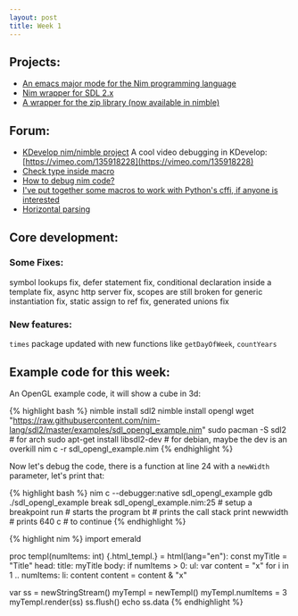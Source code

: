 ```yaml
---
layout: post
title: Week 1
---
```


Projects:
---------

* [An emacs major mode for the Nim programming language](https://github.com/nim-lang/nim-mode)
* [Nim wrapper for SDL 2.x](https://github.com/nim-lang/sdl2)
* [A wrapper for the zip library (now available in nimble)](https://github.com/nim-lang/zip)

Forum:
------

* [KDevelop nim/nimble project](https://vimeo.com/135918228) A cool video debugging in KDevelop: [https://vimeo.com/135918228](https://vimeo.com/135918228)
* [Check type inside macro](http://forum.nim-lang.org/t/1513)
* [How to debug nim code?](http://forum.nim-lang.org/t/1508)
* [I've put together some macros to work with Python's cffi, if anyone is interested](http://forum.nim-lang.org/t/1510)
* [Horizontal parsing](http://forum.nim-lang.org/t/209)

Core development:
-----------------

### Some Fixes:
symbol lookups fix, defer statement fix, conditional declaration inside a template fix, async http server fix, scopes are still broken for generic instantiation fix, static assign to ref fix, generated unions fix

### New features:
`times` package updated with new functions like `getDayOfWeek`, `countYears`

Example code for this week:
---------------------------

An OpenGL example code, it will show a cube in 3d:

{% highlight bash %}
nimble install sdl2
nimble install opengl
wget "https://raw.githubusercontent.com/nim-lang/sdl2/master/examples/sdl_opengl_example.nim"
sudo pacman -S sdl2                 # for arch
sudo apt-get install libsdl2-dev    # for debian, maybe the dev is an overkill
nim c -r sdl_opengl_example.nim
{% endhighlight %}

 Now let's debug the code, there is a function at line 24 with a `newWidth` parameter, let's print that:

{% highlight bash %}
nim c --debugger:native sdl_opengl_example
gdb ./sdl_opengl_example
break sdl_opengl_example.nim:25    # setup a breakpoint
run                                # starts the program
bt                                 # prints the call stack
print newwidth                     # prints 640
c                                  # to continue
{% endhighlight %}

{% highlight nim %}
import emerald

proc templ(numItems: int) {.html_templ.} =
  html(lang="en"):
    const myTitle = "Title"
    head:
      title: myTitle
    body:
      if numItems > 0:
        ul:
          var content = "x"
          for i in 1 .. numItems:
            li: content
            content = content & "x"

var
  ss = newStringStream()
  myTempl = newTempl()
myTempl.numItems = 3
myTempl.render(ss)
ss.flush()
echo ss.data
{% endhighlight %}